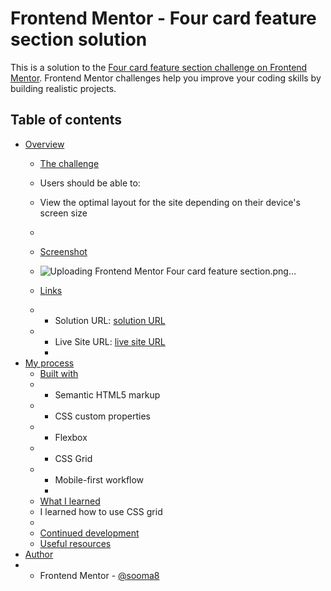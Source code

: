 # Frontend Mentor - Four card feature section solution

This is a solution to the [Four card feature section challenge on Frontend Mentor](https://www.frontendmentor.io/challenges/four-card-feature-section-weK1eFYK). Frontend Mentor challenges help you improve your coding skills by building realistic projects. 

## Table of contents

- [Overview](#overview)
  - [The challenge](#the-challenge)
  - Users should be able to:

  - View the optimal layout for the site depending on their device's screen size
  - 
  - [Screenshot](#screenshot)
  - ![Uploading Frontend Mentor Four card feature section.png…]()

  - [Links](#links)
  - - Solution URL: [solution URL](https://github.com/Sooma8/four-card-feature-section)
  - - Live Site URL: [live site URL](https://fourcard-feature-section-solution.netlify.app/)
    - 
- [My process](#my-process)
  - [Built with](#built-with)
  - - Semantic HTML5 markup
  - - CSS custom properties
  - - Flexbox
  - - CSS Grid
  - - Mobile-first workflow
    - 
  - [What I learned](#what-i-learned)
  - I learned how to use CSS grid
  - 
  - [Continued development](#continued-development)
  - [Useful resources](#useful-resources)
- [Author](#author)
- - Frontend Mentor - [@sooma8](https://www.frontendmentor.io/profile/Sooma8)

